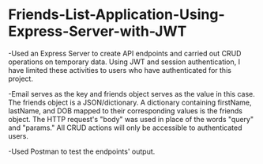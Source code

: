 # Friends-List-Application-Using-Express-Server-with-JWT

-Used an Express Server to create API endpoints and carried out CRUD operations on temporary data. Using JWT and session authentication, I have limited these activities to users who have authenticated for this project.

-Email serves as the key and friends object serves as the value in this case. The friends object is a JSON/dictionary. A dictionary containing firstName, lastName, and DOB mapped to their corresponding values is the friends object. The HTTP request's "body" was used in place of the words "query" and "params." All CRUD actions will only be accessible to authenticated users.

-Used Postman to test the endpoints' output.
